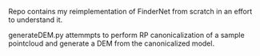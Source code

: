 Repo contains my reimplementation of FinderNet from scratch in an effort to understand it. 

generateDEM.py attemmpts to perform RP canonicalization of a sample pointcloud and generate a DEM from the canonicalized model.
